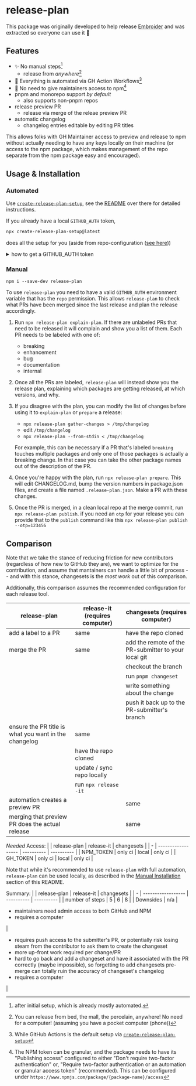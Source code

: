 # release-plan

This package was originally developed to help release [Embroider](https://github.com/embroider-build/embroider) and was extracted so everyone can use it 🎉

## Features

- ✨ No manual steps[^after-initial-setup]
  - release from _anywhere_[^release-anywhere]
- 🤖 Everything is automated via GH Action Workflows[^gh-by-default]
- 🔐 No need to give maintainers access to npm[^npm-config]
- pnpm and monorepo support _by default_
  - also supports non-pnpm repos
- release preview PR 
  - release via merge of the releae preview PR
- automatic changelog
  - changelog entries editable by editing PR titles

This allows folks with GH Maintainer access to preview and release to npm without actually needing to have any keys locally on their machine (or access to the npm package, which makes management of the repo separate from the npm package easy and encouraged).

[^gh-by-default]: While GitHub Actions is the default setup via [`create-release-plan-setup`][gh-create]
[^after-initial-setup]: after initial setup, which is already mostly automated.
[^npm-config]: The NPM token can be granular, and the package needs to have its "Publishing access" configured to either "Don't require two-factor authentication" or, "Require two-factor authentication or an automation or granular access token" (recommended). This can be configured under `https://www.npmjs.com/package/{package-name}/access`
[^release-anywhere]: You can release from bed, the mall, the percelain, anywhere! No need for a computer! (assuming you have a pocket computer (phone))

[gh-create]: https://github.com/mansona/create-release-plan-setup


## Usage & Installation

### Automated

Use [`create-release-plan-setup`][gh-create], see the [README][gh-create] over there for detailed instructions.

If you already have a local `GITHUB_AUTH` token, 
```bash
npx create-release-plan-setup@latest 
```
does all the setup for you (aside from repo-configuration ([see here][gh-create]))

<details><summary>how to get a GITHUB_AUTH token</summary>

You can create a [GitHub personal access token here](https://github.com/settings/tokens/new?scopes=repo&description=GITHUB_AUTH+env+variable)

Or, if you use the [`gh` CLI](https://cli.github.com/), you can temporarily expose a token to your local terminal shell via:
```bash
export GITHUB_AUTH=$(gh auth token);
```

</details>

### Manual

```
npm i --save-dev release-plan
```

To use `release-plan` you need to have a valid `GITHUB_AUTH` environment variable that has the `repo` permission. This allows `release-plan` to check what PRs have been merged since the last release and plan the release accordingly. 

1. Run `npx release-plan explain-plan`. If there are unlabeled PRs that need to be released it will complain and show you a list of them. Each PR needs to be labeled with one of: 
    - breaking
    - enhancement
    - bug
    - documentation
    - internal

2. Once all the PRs are labeled, `release-plan` will instead show you the release plan, explaining which packages are getting released, at which versions, and why.

3. If you disagree with the plan, you can modify the list of changes before using it to `explain-plan` or `prepare` a release:

    - `npx release-plan gather-changes > /tmp/changelog`
    - edit `/tmp/changelog`
    - `npx release-plan --from-stdin < /tmp/changelog`

    For example, this can be necessary if a PR that's labeled `breaking` touches multiple packages and only one of those packages is actually a breaking change. In that case you can take the other package names out of the description of the PR.

4. Once you're happy with the plan, run `npx release-plan prepare`. This will edit CHANGELOG.md, bump the version numbers in package.json files, and create a file named `.release-plan.json`. Make a PR with these changes.

5. Once the PR is merged, in a clean local repo at the merge commit, run `npx release-plan publish`. if you need an `otp` for your release you can provide that to the `publish` command like this `npx release-plan publish --otp=123456`

    

## Comparison

Note that we take the stance of reducing friction for new contributors (regardless of how new to GitHub they are), we want to optimize for the contribution, and assume that mantainers can handle a little bit of process -- and with this stance, changesets is the _most work_ out of this comparison.

Additionally, this comparison assumes the recommended configuration for each release tool. 


| release-plan        | release-it (requires computer) | changesets (requires computer) |
| ------------------  | ------------------------------ | ------------------------------ |
| add a label to a PR | same                           | have the repo cloned
| merge the PR        | same                           | add the remote of the PR-submitter to your local git
|                     |                                | checkout the branch
|                     |                                | run `pnpm changeset`
|                     |                                | write something about the change
|                     |                                | push it back up to the PR-submitter's branch
| ensure the PR title is what you want in the changelog | same | 
|                     | have the repo cloned | 
|                     | update / sync repo locally |
|                     | run `npx release -it`     |
| automation creates a preview PR |  | same
| merging that preview PR does the actual release | | same



_Needed_ Access:
|   | release-plan        | release-it | changesets |
| - | ------------------  | ---------- | ---------- |
| NPM_TOKEN | only ci     | local      | only ci    |
| GH_TOKEN | only ci      | local      | only ci    |

Note that while it's recommended to use `release-plan` with full automation, `release-plan` can be used locally, as described in the [Manual Installation](#manual) section of this README.

Summary:
|   | release-plan        | release-it | changesets |
| - | ------------------  | ---------- | ---------- |
| number of steps | 5     | 6          | 8          |
| Downsides | n/a      | <ul><li>maintainers need admin access to both GitHub and NPM</li><li>requires a computer</li></ul>      |  <ul><li>requires push access to the submitter's PR, or potentially risk losing steam from the contributor to ask them to create the changeset</li><li>more up-front work required per change/PR</li><li>hard to go back and add a changeset and have it associated with the PR correctly (maybe impossible), so forgetting to add changesets pre-merge can totally ruin the accuracy of changeset's changelog</li><li>requires a computer</li></ul> |

